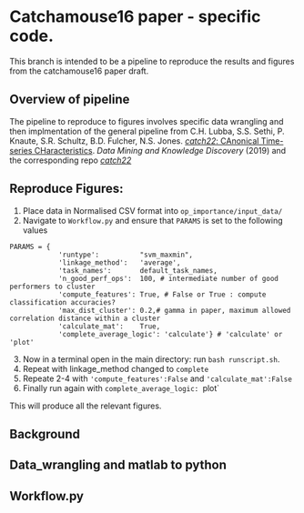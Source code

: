 # Catchamouse16 paper - specific code.
This branch is intended to be a pipeline to reproduce the results and figures from the catchamouse16 paper draft.

## Overview of pipeline
The pipeline to reproduce to figures involves specific data wrangling and then implmentation of the general pipeline from C.H. Lubba, S.S. Sethi, P. Knaute, S.R. Schultz, B.D. Fulcher, N.S. Jones. [_catch22_: CAnonical Time-series CHaracteristics](https://doi.org/10.1007/s10618-019-00647-x). *Data Mining and Knowledge Discovery* (2019) and the corresponding repo [_catch22_](https://github.com/chlubba/catch22)

## Reproduce Figures:

1. Place data in Normalised CSV format into `op_importance/input_data/`
2. Navigate to `Workflow.py` and ensure that `PARAMS` is set to the following values
```
PARAMS = {
            'runtype':          "svm_maxmin",
            'linkage_method':   'average',
            'task_names':       default_task_names,
            'n_good_perf_ops':  100, # intermediate number of good performers to cluster
            'compute_features': True, # False or True : compute classification accuracies?
            'max_dist_cluster': 0.2,# gamma in paper, maximum allowed correlation distance within a cluster
            'calculate_mat':    True,
            'complete_average_logic': 'calculate'} # 'calculate' or 'plot'
```
3. Now in a terminal open in the main directory: run `bash runscript.sh`.
4. Repeat with linkage_method changed to `complete`
5. Repeate 2-4 with `'compute_features':False` and `'calculate_mat':False`
6. Finally run again with `complete_average_logic: `plot`

This will produce all the relevant figures.

## Background

## Data_wrangling and matlab to python

## Workflow.py

